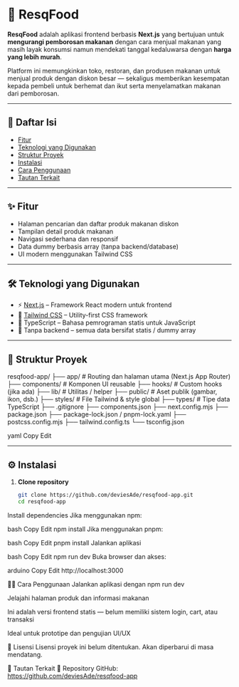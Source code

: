 # 🥫 ResqFood

**ResqFood** adalah aplikasi frontend berbasis **Next.js** yang bertujuan untuk **mengurangi pemborosan makanan** dengan cara menjual makanan yang masih layak konsumsi namun mendekati tanggal kedaluwarsa dengan **harga yang lebih murah**.

Platform ini memungkinkan toko, restoran, dan produsen makanan untuk menjual produk dengan diskon besar — sekaligus memberikan kesempatan kepada pembeli untuk berhemat dan ikut serta menyelamatkan makanan dari pemborosan.

---

## 📑 Daftar Isi

- [Fitur](#-fitur)
- [Teknologi yang Digunakan](#-teknologi-yang-digunakan)
- [Struktur Proyek](#-struktur-proyek)
- [Instalasi](#-instalasi)
- [Cara Penggunaan](#-cara-penggunaan)
- [Tautan Terkait](#-tautan-terkait)

---

## ✨ Fitur

- Halaman pencarian dan daftar produk makanan diskon
- Tampilan detail produk makanan
- Navigasi sederhana dan responsif
- Data dummy berbasis array (tanpa backend/database)
- UI modern menggunakan Tailwind CSS

---

## 🛠 Teknologi yang Digunakan

- ⚡ [Next.js](https://nextjs.org/) – Framework React modern untuk frontend
- 🎨 [Tailwind CSS](https://tailwindcss.com/) – Utility-first CSS framework
- 🔡 TypeScript – Bahasa pemrograman statis untuk JavaScript
- 🧪 Tanpa backend – semua data bersifat statis / dummy array

---

## 📁 Struktur Proyek



resqfood-app/
├── app/ # Routing dan halaman utama (Next.js App Router)
├── components/ # Komponen UI reusable
├── hooks/ # Custom hooks (jika ada)
├── lib/ # Utilitas / helper
├── public/ # Aset publik (gambar, ikon, dsb.)
├── styles/ # File Tailwind & style global
├── types/ # Tipe data TypeScript
├── .gitignore
├── components.json
├── next.config.mjs
├── package.json
├── package-lock.json / pnpm-lock.yaml
├── postcss.config.mjs
├── tailwind.config.ts
└── tsconfig.json

yaml
Copy
Edit

---


## ⚙️ Instalasi

1. **Clone repository**
   ```bash
   git clone https://github.com/deviesAde/resqfood-app.git
   cd resqfood-app
Install dependencies
Jika menggunakan npm:

bash
Copy
Edit
npm install
Jika menggunakan pnpm:

bash
Copy
Edit
pnpm install
Jalankan aplikasi

bash
Copy
Edit
npm run dev
Buka browser dan akses:

arduino
Copy
Edit
http://localhost:3000

🧑‍💻 Cara Penggunaan
Jalankan aplikasi dengan npm run dev

Jelajahi halaman produk dan informasi makanan

Ini adalah versi frontend statis — belum memiliki sistem login, cart, atau transaksi

Ideal untuk prototipe dan pengujian UI/UX


📄 Lisensi
Lisensi proyek ini belum ditentukan. Akan diperbarui di masa mendatang.

🔗 Tautan Terkait
🔗 Repository GitHub: https://github.com/deviesAde/resqfood-app